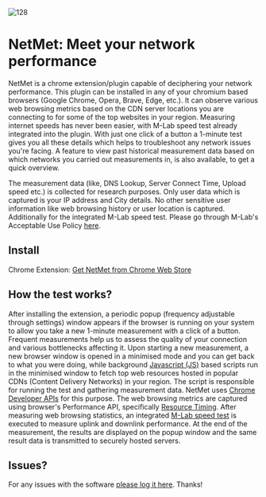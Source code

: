 ![128](https://github.com/boserohan91/netmet/assets/58094973/7f1e1492-f1e2-4a7a-803c-2b2bff979759)
# NetMet: Meet your network performance


NetMet is a chrome extension/plugin capable of deciphering your network performance. This plugin can be installed in any of your chromium based browsers (Google Chrome, Opera, Brave, Edge, etc.). It can observe various web browsing metrics based on the CDN server locations you are connecting to for some of the top websites in your region. Measuring internet speeds has never been easier, with M-Lab speed test already integrated into the plugin. With just one click of a button a 1-minute test gives you all these details which helps to troubleshoot any network issues you're facing. A feature to view past historical measurement data based on which networks you carried out measurements in, is also available, to get a quick overview.

The measurement data (like, DNS Lookup, Server Connect Time, Upload speed etc.) is collected for research purposes. Only user data which is captured is your IP address and City details. No other sensitive user information like web browsing history or user location is captured.
Additionally for the integrated M-Lab speed test. Please go through M-Lab's Acceptable Use Policy [here](https://d3f2vqxgk3exj.cloudfront.net/aup/).

## Install 

Chrome Extension: [Get NetMet from Chrome Web Store](https://chromewebstore.google.com/detail/netmet-meet-your-network/oaljpapbocgcgdmpbigllilolfgebhnl)

## How the test works?

After installing the extension, a periodic popup (frequency adjustable through settings) window appears if the browser is running on your system to allow you take a new 1-minute measurement with a click of a button. Frequent measurements help us to assess the quality of your connection and various bottlenecks affecting it. 
Upon starting a new measurement, a new browser window is opened in a minimised mode and you can get back to what you were doing, while background [Javascript (JS)](https://developer.mozilla.org/en-US/docs/Web/JavaScript#) based scripts run in the minimised window to fetch top web resources hosted in popular CDNs (Content Delivery Networks) in your region. The script is responsible for running the test and gathering measurement data. NetMet uses [Chrome Developer APIs](https://developer.chrome.com/docs/extensions/reference/api) for this purpose. The web browsing metrics are captured using browser's Performance API, specifically [Resource Timing](https://developer.mozilla.org/en-US/docs/Web/API/Performance_API/Resource_timing). After measuring web browsing statistics, an integrated [M-Lab speed test](https://speed.measurementlab.net/#/) is executed to measure uplink and downlink performance. At the end of the measurement, the results are displayed on the popup window and the same result data is transmitted to securely hosted servers.

## Issues?

For any issues with the software [please log it here](https://github.com/boserohan91/netmet/issues). Thanks!
